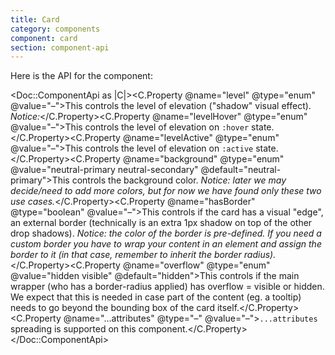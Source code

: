 ```yaml
---
title: Card
category: components
component: card
section: component-api
---
```


Here is the API for the component:

<Doc::ComponentApi as |C|><C.Property @name="level" @type="enum" @value="–">This controls the level of elevation ("shadow" visual effect). _Notice:_</C.Property><C.Property @name="levelHover" @type="enum" @value="–">This controls the level of elevation on `:hover` state.</C.Property><C.Property @name="levelActive" @type="enum" @value="–">This controls the level of elevation on `:active` state.</C.Property><C.Property @name="background" @type="enum" @value="neutral-primary neutral-secondary" @default="neutral-primary">This controls the background color. _Notice: later we may decide/need to add more colors, but for now we have found only these two use cases._</C.Property><C.Property @name="hasBorder" @type="boolean" @value="–">This controls if the card has a visual "edge", an external border (technically is an extra 1px shadow on top of the other drop shadows). _Notice: the color of the border is pre-defined. If you need a custom border you have to wrap your content in an element and assign the border to it (in that case, remember to inherit the border radius)._</C.Property><C.Property @name="overflow" @type="enum" @value="hidden visible" @default="hidden">This controls if the main wrapper (who has a border-radius applied) has overflow = visible or hidden. We expect that this is needed in case part of the content (eg. a tooltip) needs to go beyond the bounding box of the card itself.</C.Property><C.Property @name="...attributes" @type="–" @value="–">`...attributes` spreading is supported on this component.</C.Property></Doc::ComponentApi>